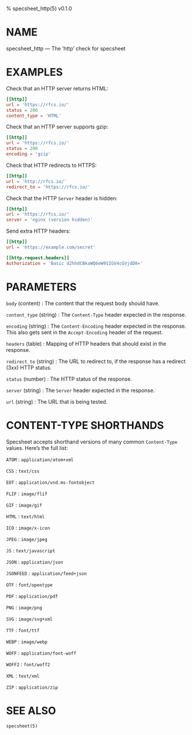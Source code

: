 % specsheet_http(5) v0.1.0


NAME
====

specsheet_http — The ‘http’ check for specsheet


EXAMPLES
========

Check that an HTTP server returns HTML:

```toml
[[http]]
url = 'https://rfcs.io/'
status = 200
content_type = 'HTML'
```

Check that an HTTP server supports gzip:

```toml
[[http]]
url = 'https://rfcs.io/'
status = 200
encoding = 'gzip'
```

Check that HTTP redirects to HTTPS:

```toml
[[http]]
url = 'http://rfcs.io/'
redirect_to = 'https://rfcs.io/'
```

Check that the HTTP `Server` header is hidden:

```toml
[[http]]
url = 'https://rfcs.io/'
server = 'nginx (version hidden)'
```

Send extra HTTP headers:

```toml
[[http]]
url = 'https://example.com/secret'

[[http.request.headers]]
Authorization = 'Basic d2hhdCBkaWQ6eW91IGV4cGVjdD8='
```


PARAMETERS
==========

`body` (content)
: The content that the request body should have.

`content_type` (string)
: The `Content-Type` header expected in the response.

`encoding` (string)
: The `Content-Encoding` header expected in the response. This also gets sent in the `Accept-Encoding` header of the request.

`headers` (table)
: Mapping of HTTP headers that should exist in the response.

`redirect_to` (string)
: The URL to redirect to, if the response has a redirect (3xx) HTTP status.

`status` (number)
: The HTTP status of the response.

`server` (string)
: The `Server` header expected in the response.

`url` (string)
: The URL that is being tested.


CONTENT-TYPE SHORTHANDS
=======================

Specsheet accepts shorthand versions of many common `Content-Type` values.
Here’s the full list:

`ATOM`
: `application/atom+xml`

`CSS`
: `text/css`

`EOT`
: `application/vnd.ms-fontobject`

`FLIF`
: `image/flif`

`GIF`
: `image/gif`

`HTML`
: `text/html`

`ICO`
: `image/x-icon`

`JPEG`
: `image/jpeg`

`JS`
: `text/javascript`

`JSON`
: `application/json`

`JSONFEED`
: `application/feed+json`

`OTF`
: `font/opentype`

`PDF`
: `application/pdf`

`PNG`
: `image/png`

`SVG`
: `image/svg+xml`

`TTF`
: `font/ttf`

`WEBP`
: `image/webp`

`WOFF`
: `application/font-woff`

`WOFF2`
: `font/woff2`

`XML`
: `text/xml`

`ZIP`
: `application/zip`



SEE ALSO
========

`specsheet(5)`
